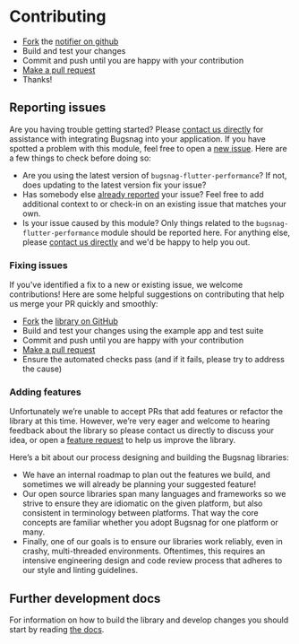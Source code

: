 Contributing
============

- [Fork](https://help.github.com/articles/fork-a-repo)
  the [notifier on github](https://github.com/bugsnag/bugsnag-flutter-performance)
- Build and test your changes
- Commit and push until you are happy with your contribution
- [Make a pull request](https://help.github.com/articles/using-pull-requests)
- Thanks!

## Reporting issues

Are you having trouble getting started?
Please [contact us directly](mailto:support@bugsnag.com?subject=%5BGitHub%5D%20Flutter%20Performance%20SDK%20-%20having%20trouble%20getting%20started%20with%20Bugsnag)
for assistance with integrating Bugsnag into your application. If you have spotted a problem with
this module, feel free to open a [new issue](https://github.com/bugsnag/bugsnag-flutter-performance/issues/new).
Here are a few things to check before doing so:

* Are you using the latest version of `bugsnag-flutter-performance`? If not, does updating to the latest version
  fix your issue?
* Has somebody
  else [already reported](https://github.com/bugsnag/bugsnag-flutter-performance/issues?utf8=%E2%9C%93&q=is%3Aissue%20is%3Aopen)
  your issue? Feel free to add additional context to or check-in on an existing issue that matches
  your own.
* Is your issue caused by this module? Only things related to the `bugsnag-flutter-performance` module should be
  reported here. For anything else, please [contact us directly](mailto:support@bugsnag.com) and
  we'd be happy to help you out.

### Fixing issues

If you've identified a fix to a new or existing issue, we welcome contributions!
Here are some helpful suggestions on contributing that help us merge your PR quickly and smoothly:

* [Fork](https://help.github.com/articles/fork-a-repo) the
  [library on GitHub](https://github.com/bugsnag/bugsnag-flutter-performance)
* Build and test your changes using the example app and test suite
* Commit and push until you are happy with your contribution
* [Make a pull request](https://help.github.com/articles/using-pull-requests)
* Ensure the automated checks pass (and if it fails, please try to address the cause)

### Adding features

Unfortunately we’re unable to accept PRs that add features or refactor the library at this time.
However, we’re very eager and welcome to hearing feedback about the library so please contact us
directly to discuss your idea, or open a
[feature request](https://github.com/bugsnag/bugsnag-flutter-performance/issues/new?template=Feature_request.md)
to help us improve the library.

Here’s a bit about our process designing and building the Bugsnag libraries:

* We have an internal roadmap to plan out the features we build, and sometimes we will already be
  planning your suggested feature!
* Our open source libraries span many languages and frameworks so we strive to ensure they are
  idiomatic on the given platform, but also consistent in terminology between platforms. That way
  the core concepts are familiar whether you adopt Bugsnag for one platform or many.
* Finally, one of our goals is to ensure our libraries work reliably, even in crashy, multi-threaded
  environments. Oftentimes, this requires an intensive engineering design and code review process
  that adheres to our style and linting guidelines.

## Further development docs

For information on how to build the library and develop changes you should start by
reading [the docs](docs/RELEASING.md).

